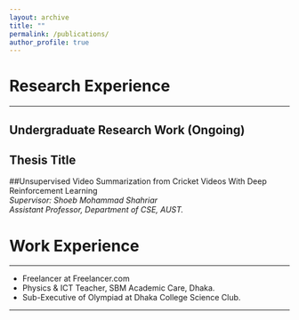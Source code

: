 ```yaml
---
layout: archive
title: ""
permalink: /publications/
author_profile: true
---
```


# Research Experience
-----------

## Undergraduate Research Work (Ongoing)

## Thesis Title 

##Unsupervised Video Summarization from Cricket Videos With Deep Reinforcement Learning <br/>
*Supervisor: Shoeb Mohammad Shahriar <br/>
             Assistant Professor, 
             Department of CSE, AUST.* 

# Work Experience
-----------
* Freelancer at Freelancer.com 
* Physics & ICT Teacher, SBM Academic Care, Dhaka. 
* Sub-Executive of Olympiad at Dhaka College Science Club. 
----------- 